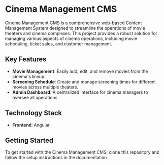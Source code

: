 # Cinema Management CMS

Cinema Management CMS is a comprehensive web-based Content Management System designed to streamline the operations of movie theaters and cinema complexes. This project provides a robust solution for managing various aspects of cinema operations, including movie scheduling, ticket sales, and customer management.

## Key Features

- **Movie Management**: Easily add, edit, and remove movies from the cinema's lineup.
- **Screening Schedule**: Create and manage screening times for different movies across multiple theaters.
- **Admin Dashboard**: A centralized interface for cinema managers to oversee all operations.

## Technology Stack

- **Frontend**: Angular


## Getting Started

To get started with the Cinema Management CMS, clone this repository and follow the setup instructions in the documentation.

